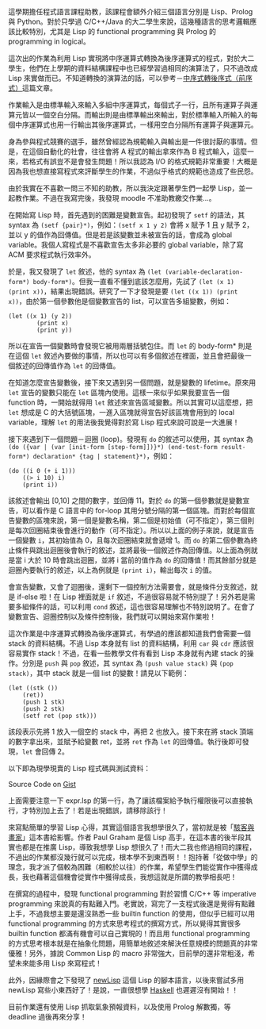 <!--
[date]: 2013-05-29
[title]: 使用 Common Lisp 實現中序運算式轉後序運算式
[name]: use-common-Lisp-to-convert-infix-expr-to-postfix-expr
[tag]: Lisp, Common Lisp, postfix expression, functional programming
-->

這學期擔任程式語言課程助教，該課程會額外介紹三個語言分別是 Lisp、Prolog 與 Python。對於只學過 C/C++/Java 的大二學生來說，這幾種語言的思考邏輯應該比較特別，尤其是 Lisp 的 functional programming 與 Prolog 的 programming in logical。

這次出的作業為利用 Lisp 實現將中序運算式轉換為後序運算式的程式，對於大二學生，他們在上學期的資料結構課程中也已經學習過相同的演算法了，只不過改成 Lisp 來實做而已。不知道轉換的演算法的話，可以參考－[中序式轉後序式（前序式）][infix-to-postfix]這篇文章。

作業輸入是由標準輸入來輸入多組中序運算式，每個式子一行，且所有運算子與運算元皆以一個空白分隔。而輸出則是由標準輸出來輸出，對於標準輸入所輸入的每個中序運算式也用一行輸出其後序運算式，一樣用空白分隔所有運算子與運算元。

身為參與程式競賽的選手，雖然曾經認為規範輸入與輸出是一件很討厭的事情。但是，在這個自動化的社會，往往會將 A 程式的輸出拿來作為 B 程式輸入，這麼一來，若格式有誤豈不是會發生問題！所以我認為 I/O 的格式規範非常重要！大概是因為我也想直接寫程式來評斷學生的作業，不過似乎格式的規範也造成了些民怨。

由於我實在不喜歡一問三不知的助教，所以我決定跟著學生們一起學 Lisp，並一起教作業。不過在我寫完後，我發現 moodle 不准助教繳交作業…。

在開始寫 Lisp 時，首先遇到的困難是變數宣告。起初發現了 `setf` 的語法，其 syntax 為 `(setf {pair}*)`，例如：`(setf x 1 y 2)` 會將 x 賦予 1 且 y 賦予 2，並以 y 的值作為回傳值。但是若是該變數並未被宣告的話，會成為 global variable。我個人寫程式是不喜歡宣告太多非必要的 global variable，除了寫 ACM 要求程式執行效率外。

於是，我又發現了 `let` 敘述，他的 syntax 為 `(let (variable-declaration-form*) body-form*)`。但我一直看不懂到底該怎麼用，先試了 `(let (x 1) (print x))`，結果出現錯誤。研究了一下才發現是要 `(let ((x 1)) (print x))`，由於第一個參數他是個變數宣告的 list，可以宣告多組變數，例如：

	(let ((x 1) (y 2))
			(print x)
			(print y))
	
所以在宣告一個變數時會發現它被用兩層括號包住。而 `let` 的 body-form* 則是在這個 `let` 敘述內要做的事情，所以也可以有多個敘述在裡面，並且會把最後一個敘述的回傳值作為 `let` 的回傳值。

在知道怎麼宣告變數後，接下來又遇到另一個問題，就是變數的 lifetime。原來用 `let` 宣告的變數只能在 `let` 區塊內使用。這樣一來似乎如果我要宣告一個 function 時，一開始就得用 `let` 敘述來宣告區域變數。所以其實可以這麼想，把 `let` 想成是 C 的大括號區塊，一進入區塊就得宣告好該區塊會用到的 local variable，理解 `let` 的用法後我覺得對於寫 Lisp 程式來說可說是一大進展！

接下來遇到下一個問題－迴圈 (loop)。發現有 `do` 的敘述可以使用，其 syntax 為 `(do ({var | (var [init-form [step-form]])}*) (end-test-form result-form*) declaration* {tag | statement}*)`，例如：

	(do ((i 0 (+ i 1)))
		((> i 10) i)
		(print i))

該敘述會輸出 [0,10] 之間的數字，並回傳 11。對於 `do` 的第一個參數就是變數宣告，可以看作是 C 語言中的 for-loop 其用分號分隔的第一個區塊。而對於每個宣告變數的區塊來說，第一個是變數名稱，第二個是初始值（可不指定），第三個則是每次回圈結束後會進行的動作（可不指定）。所以以上面的例子來說，就是宣告一個變數 `i`，其初始值為 0，且每次迴圈結束就會遞增 1。而 `do` 的第二個參數為終止條件與跳出迴圈後會執行的敘述，並將最後一個敘述作為回傳值。以上面為例就是當 i 大於 10 時會跳出迴圈，並將 i 當前的值作為 `do` 的回傳值！而其餘部分就是迴圈內要執行的敘述，以上為例就是 `(print i)`，輸出每次 `i` 的值。

會宣告變數，又會了迴圈後，還剩下一個控制方法需要會，就是條件分支敘述，就是 if-else 啦！在 Lisp 裡面就是 `if` 敘述，不過很容易就不特別提了！另外若是需要多組條件的話，可以利用 `cond` 敘述，這也很容易理解也不特別說明了。在會了變數宣告、迴圈控制以及條件控制後，我們就可以開始來寫作業啦！

這次作業是中序運算式轉換為後序運算式，有學過的應該都知道我們會需要一個 stack 的資料結構。不過 Lisp 本身就有 list 的資料結構，利用 `car` 與 `cdr` 應該很容易實作 stack！不過，在看一些教學文件有看到 Lisp 本身就有內建 stack 的操作。分別是 `push` 與 `pop` 敘述，其 syntax 為 `(push value stack)` 與 `(pop stack)`，其中 stack 就是一個 list 的變數！請見以下範例：

	(let ((stk ())
		(ret))
		(push 1 stk)
		(push 2 stk)
		(setf ret (pop stk)))

該段表示先將 1 放入一個空的 stack 中，再把 2 也放入。接下來在將 stack 頂端的數字拿出來，並賦予給變數 ret，並將 `ret` 作為 `let` 的回傳值。執行後即可發現，`let` 會回傳 2。

以下即為現學現賣的 Lisp 程式碼與測試資料：

<script src="https://gist.github.com/5664977.js"></script>

Source Code on [Gist][gist]

上面需要注意一下 expr.lsp 的第一行，為了讓該檔案給予執行權限後可以直接執行，才特別加上去了！若是出現錯誤，請移除該行！

來寫點簡單的學習 Lisp 心得，其實這個語言我想學很久了，當初就是被「[駭客與畫家][hackers and painters]」這本書給影響。作者 Paul Graham 是個 Lisp 高手，在這本書的後半段其實也都是在推廣 Lisp，導致我想學 Lisp 想很久了！而大二我也修過相同的課程，不過出的作業都沒幾行就可以完成，根本學不到東西啊！！抱持著「從做中學」的理念，我才派了個較為困難（相較於以往）的作業，希望學生們能從實作中獲得成長，我也藉著這個機會從實作中獲得成長，我想這就是所謂的教學相長吧！

在撰寫的過程中，發現 functional programming 對於習慣 C/C++ 等 imperative programming 來說真的有點難入門。老實說，寫完了一支程式後還是覺得有點難上手，不過我想主要是還沒熟悉一些 builtin function 的使用，但似乎已經可以用 functional programming 的方式來思考程式的撰寫方式，所以覺得其實很多 builtin function 都滿有機會可以自己實現的！而且用 functional programming 的方式思考根本就是在抽象化問題，用簡單地敘述來解決任意規模的問題真的非常優雅！另外，據說 Common Lisp 的 macro 非常強大，目前學的還非常粗淺，希望未來能多用 Lisp 來寫程式！

此外，因緣際會之下發現了 [newLisp][newLisp] 這個 Lisp 的腳本語言，以後來嘗試多用 newLisp 寫些小東西好了！是說，一直很想學 [Haskell][haskell] 也遲遲沒有開始！！

目前作業還有使用 Lisp 抓取氣象預報資料，以及使用 Prolog 解數獨，等 deadline 過後再來分享！

[infix-to-postfix]: http://openhome.cc/Gossip/AlgorithmGossip/InFixPostfix.htm
[gist]: https://gist.github.com/5664977
[hackers and painters]: http://www.anobii.com/books/%E9%A7%AD%E5%AE%A2%E8%88%87%E7%95%AB%E5%AE%B6/9789867794697/003bca9f19d7b292b4/
[newLisp]: http://www.newLisp.org/
[haskell]: http://www.haskell.org/haskellwiki/Haskell